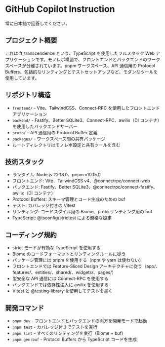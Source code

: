 # GitHub Copilot Instruction

常に日本語で回答してください。

## プロジェクト概要
これは ft_transcendence という、TypeScript を使用したフルスタック Web アプリケーションです。モノレポ構造で、フロントエンドとバックエンドのワークスペースが分離されています。pnpm ワークスペース、API 通信用の Protocol Buffers、包括的なリンティングとテストセットアップなど、モダンなツールを使用しています。

## リポジトリ構造
- `frontend/` - Vite、TailwindCSS、Connect-RPC を使用したフロントエンドアプリケーション
- `backend/` - Fastify、Better SQLite3、Connect-RPC、awilix（DI コンテナ）を使用したバックエンドサーバー
- `proto/` - API 通信用の Protocol Buffer 定義
- `packages/` - ワークスペース間の共有パッケージ
- ルートディレクトリはモノレポ設定と共有ツールを含む

## 技術スタック
- ランタイム: Node.js 22.18.0、pnpm v10.15.0
- フロントエンド: Vite、TailwindCSS v4、@connectrpc/connect-web
- バックエンド: Fastify、Better SQLite3、@connectrpc/connect-fastify、awilix（DI コンテナ）
- Protocol Buffers: スキーマ管理とコード生成のための buf
- テスト: カバレッジ付きの Vitest
- リンティング: コードスタイル用の Biome、proto リンティング用の buf
- TypeScript: @tsconfig/strictest による厳格な設定

## コーディング規約
- strict モードが有効な TypeScript を使用する
- Biome のコードフォーマットとリンティングルールに従う
- パッケージ管理には pnpm を使用する（npm や yarn は使わない）
- フロントエンドでは Feature-Sliced Design アーキテクチャに従う（app/、features/、entities/、shared/、widgets/、pages/）
- 型安全な API 通信には Connect-RPC を使用する
- バックエンドでは依存性注入に awilix を使用する
- Vitest と @testing-library を使用してテストを書く

## 開発コマンド
- `pnpm dev` - フロントエンドとバックエンドの両方を開発モードで起動
- `pnpm test` - カバレッジ付きでテストを実行
- `pnpm lint` - すべてのリンティングを実行（Biome + buf）
- `pnpm gen:buf` - Protocol Buffers から TypeScript コードを生成
